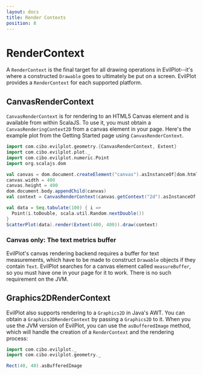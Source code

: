 ```yaml
---
layout: docs
title: Render Contexts
position: 8
---
```


# RenderContext

A `RenderContext` is the final target for all drawing operations in EvilPlot--it's where a constructed `Drawable` goes
to ultimately be put on a screen. EvilPlot provides a `RenderContext` for each supported platform.

## CanvasRenderContext

`CanvasRenderContext` is for rendering to an HTML5 Canvas element and is available from within ScalaJS. To use it, you
must obtain a `CanvasRenderingContext2D` from a canvas element in your page. Here's the example plot from the Getting
Started page using `CanvasRenderContext`.

```scala
import com.cibo.evilplot.geometry.{CanvasRenderContext, Extent}
import com.cibo.evilplot.plot._
import com.cibo.evilplot.numeric.Point
import org.scalajs.dom

val canvas = dom.document.createElement("canvas").asInstanceOf[dom.html.Canvas]
canvas.width = 400
canvas.height = 400
dom.document.body.appendChild(canvas)
val context = CanvasRenderContext(canvas.getContext("2d").asInstanceOf[dom.CanvasRenderingContext2D])

val data = Seq.tabulate(100) { i =>
  Point(i.toDouble, scala.util.Random.nextDouble())
}
ScatterPlot(data).render(Extent(400, 400)).draw(context)
```

### Canvas only: The text metrics buffer
EvilPlot's canvas rendering backend requires a buffer for text measurements, which have to be made to construct
`Drawable` objects if they contain `Text`. EvilPlot searches for a canvas element called `measureBuffer`, so you must
have one in your page for it to work. There is no such requirement on the JVM.

## Graphics2DRenderContext

EvilPlot also supports rendering to a `Graphics2D` in Java's AWT. You can obtain a `Graphics2DRenderContext` by passing
a `Graphics2D` to it. When you use the JVM version of EvilPlot, you can use the `asBufferedImage` method, which will
handle the creation of a `RenderContext` and the rendering process:

```scala
import com.cibo.evilplot._
import com.cibo.evilplot.geometry._

Rect(40, 40).asBufferedImage
```

